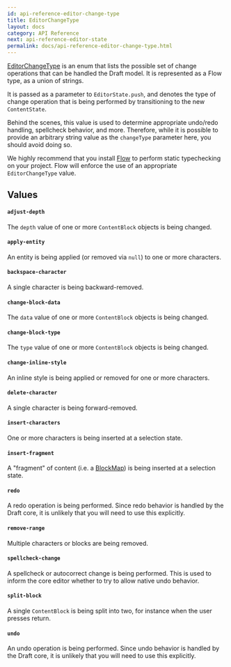 ```yaml
---
id: api-reference-editor-change-type
title: EditorChangeType
layout: docs
category: API Reference
next: api-reference-editor-state
permalink: docs/api-reference-editor-change-type.html
---
```


[EditorChangeType](https://github.com/facebook/draft-js/blob/master/src/model/immutable/EditorChangeType.js)
is an enum that lists the possible set of change operations that can be handled
the Draft model. It is represented as a Flow type, as a union of strings.

It is passed as a parameter to `EditorState.push`, and denotes the type of
change operation that is being performed by transitioning to the new
`ContentState`.

Behind the scenes, this value is used to determine appropriate undo/redo
handling, spellcheck behavior, and more. Therefore, while it is possible to
provide an arbitrary string value as the `changeType` parameter here, you should
avoid doing so.

We highly recommend that you install [Flow](http://flowtype.org) to perform
static typechecking on your project. Flow will enforce the use of an appropriate
`EditorChangeType` value.

## Values

#### `adjust-depth`

The `depth` value of one or more `ContentBlock` objects is being changed.

#### `apply-entity`

An entity is being applied (or removed via `null`) to one or more characters.

#### `backspace-character`

A single character is being backward-removed.

#### `change-block-data`

The `data` value of one or more `ContentBlock` objects is being changed.

#### `change-block-type`

The `type` value of one or more `ContentBlock` objects is being changed.

#### `change-inline-style`

An inline style is being applied or removed for one or more characters.

#### `delete-character`

A single character is being forward-removed.

#### `insert-characters`

One or more characters is being inserted at a selection state.

#### `insert-fragment`

A "fragment" of content (i.e. a
[BlockMap](https://github.com/facebook/draft-js/blob/master/src/model/immutable/BlockMap.js))
is being inserted at a selection state.

#### `redo`

A redo operation is being performed. Since redo behavior is handled by the
Draft core, it is unlikely that you will need to use this explicitly.

#### `remove-range`

Multiple characters or blocks are being removed.

#### `spellcheck-change`

A spellcheck or autocorrect change is being performed. This is used to inform
the core editor whether to try to allow native undo behavior.

#### `split-block`

A single `ContentBlock` is being split into two, for instance when the user
presses return.

#### `undo`

An undo operation is being performed. Since undo behavior is handled by the
Draft core, it is unlikely that you will need to use this explicitly.
